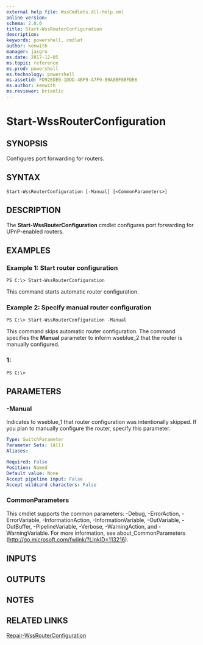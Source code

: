 ```yaml
---
external help file: WssCmdlets.dll-Help.xml
online version: 
schema: 2.0.0
title: Start-WssRouterConfiguration
description: 
keywords: powershell, cmdlet
author: kenwith
manager: jasgro
ms.date: 2017-12-05
ms.topic: reference
ms.prod: powershell
ms.technology: powershell
ms.assetid: FD92EDE0-1DDD-4BF9-A7F9-89A8BF8BFDE6
ms.author: kenwith
ms.reviewer: brianlic
---
```


# Start-WssRouterConfiguration

## SYNOPSIS
Configures port forwarding for routers.

## SYNTAX

```
Start-WssRouterConfiguration [-Manual] [<CommonParameters>]
```

## DESCRIPTION
The **Start-WssRouterConfiguration** cmdlet configures port forwarding for UPnP-enabled routers.

## EXAMPLES

### Example 1: Start router configuration
```
PS C:\> Start-WssRouterConfiguration
```

This command starts automatic router configuration.

### Example 2: Specify manual router configuration
```
PS C:\> Start-WssRouterConfiguration -Manual
```

This command skips automatic router configuration.
The command specifies the **Manual** parameter to inform wseblue_2 that the router is manually configured.

### 1:
```
PS C:\>
```

## PARAMETERS

### -Manual
Indicates to wseblue_1 that router configuration was intentionally skipped.
If you plan to manually configure the router, specify this parameter.

```yaml
Type: SwitchParameter
Parameter Sets: (All)
Aliases: 

Required: False
Position: Named
Default value: None
Accept pipeline input: False
Accept wildcard characters: False
```

### CommonParameters
This cmdlet supports the common parameters: -Debug, -ErrorAction, -ErrorVariable, -InformationAction, -InformationVariable, -OutVariable, -OutBuffer, -PipelineVariable, -Verbose, -WarningAction, and -WarningVariable. For more information, see about_CommonParameters (http://go.microsoft.com/fwlink/?LinkID=113216).

## INPUTS

## OUTPUTS

## NOTES

## RELATED LINKS

[Repair-WssRouterConfiguration](./Repair-WssRouterConfiguration.md)

